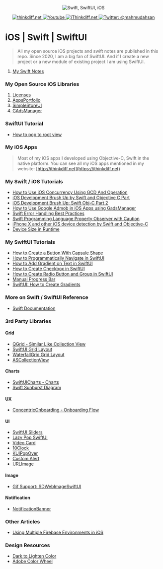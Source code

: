 <p align="center">
    <img src="cover.png" alt="Swift, SwiftUI, iOS" />
</p>
<p align="center">
    <a href="http://thinkdiff.net/">
        <img src="https://img.shields.io/badge/blog-thinkdiff.net-brightgreen.svg" alt="thinkdiff.net" />
    </a>
    <a href="https://www.youtube.com/channel/UCtHlgyUw0wLE5Ous9swfFlg">
        <img src="https://img.shields.io/badge/my-youtube channel-red.svg" alt="Youtube" />
    </a>
    <a href="https://ithinkdiff.net/">
        <img src="https://img.shields.io/badge/my-apps-yellow.svg" alt="iThinkdiff.net" />
    </a>
    <a href="https://twitter.com/mahmudahsan">
        <img src="https://img.shields.io/badge/contact%40-mahmudahsan-blue.svg" alt="Twitter: @mahmudahsan" />
    </a>
</p>

# iOS | Swift | SwiftUI

> All my open source iOS projects and swift notes are published in this repo.
> Since 2020, I am a big fan of SwiftUI. And if I create a new project
> or a new module of existing project I am using SwiftUI.

1. [My Swift Notes](swift.md)

### My Open Source iOS Libraries

1. [Licenses](https://github.com/mahmudahsan/Licenses)
2. [AppsPortfolio](https://github.com/mahmudahsan/AppsPortfolio)
3. [SimpleStoreUI](https://github.com/mahmudahsan/SimpleStoreUI)
4. [GAdsManager](https://github.com/mahmudahsan/GAdsManager)

### SwiftUI Tutorial
- [How to pop to root view](https://thinkdiff.net/ios/swiftui-how-to-pop-to-root-view/)

### My iOS Apps 

> Most of my iOS apps I developed using Objective-C, Swift in the native platform. You can see all my iOS apps mentioned in my website: [http://ithinkdiff.net](https://ithinkdiff.net)

### My Swift / iOS Tutorials

- [How to Use iOS Concurrency Using GCD And Operation](https://medium.com/@mahmudahsan/ios-concurrency-using-gcd-and-operations-using-swift-brush-up-5adad60be440)
- [iOS Development Brush Up by Swift and Objective C Part](https://thinkdiff.net/mobile/ios-development-knowledge-brush-up-10-10-part-1/)
- [iOS Development Brush Up: Swift Obj-C Part 2](https://thinkdiff.net/mobile/ios-development-knowledge-brush-up-10-10-part-2/)
- [How to Use Google Admob in iOS Apps using GadsManager](https://thinkdiff.net/ios/how-to-google-admob-in-ios-using-gadsmanager/)
- [Swift Error Handling Best Practices](https://thinkdiff.net/ios/swift-error-handling-best-practices-example-tutorial/)
- [Swift Programming Language Property Observer with Caution](https://thinkdiff.net/ios/swift-programming-language-property-observer-caution/)
- [iPhone X and other iOS device detection by Swift and Objective-C](https://thinkdiff.net/mobile/iphone-x-and-other-ios-device-detection-by-swift-and-objective-c/)
- [Device Size in Runtime](https://thinkdiff.net/ios/swiftui-how-to-get-device-size/)

### My SwiftUI Tutorials
- [How to Create a Button With Capsule Shape](https://thinkdiff.net/ios/swiftui-how-to-create-a-button-with-capsule-shape/)
- [How to Programmatically Navigate in SwiftUI](https://medium.com/@mahmudahsan/how-to-programmatically-navigate-in-swiftui-387b44254bc6)
- [How to Add Gradient on Text in SwiftUI](https://medium.com/@mahmudahsan/swiftui-how-to-add-gradient-on-text-23f2d14b0476)
- [How to Create Checkbox in SwiftUI](https://medium.com/@mahmudahsan/how-to-create-checkbox-in-swiftui-ad08e285ab3d)
- [How to Create Radio Button and Group in SwiftUI](https://medium.com/@mahmudahsan/how-to-create-radio-button-and-group-in-swiftui-46b34e0ba69a)
- [Manual Progress Bar](https://thinkdiff.net/ios/swiftui-how-to-create-a-manual-progress-bar/)
- [SwiftUI: How to Create Gradients](https://thinkdiff.net/ios/swiftui-how-to-create-gradients/)

### More on Swift / SwiftUI Reference
- [Swift Documentation](https://sarunw.com/posts/swift-documentation/)

### 3rd Party Libraries
#### Grid
- [QGrid - Similar Like Collection View](https://github.com/Q-Mobile/QGrid)
- [SwiftUI Grid Layout](https://github.com/spacenation/swiftui-grid)
- [WaterfallGrid Grid Layout](https://github.com/mahmudahsan/WaterfallGrid)
- [ASCollectionView](https://github.com/apptekstudios/ASCollectionView)

#### Charts
- [SwiftUICharts - Charts](https://github.com/AppPear/ChartView)
- [Swift Sunburst Diagram](https://github.com/lludo/SwiftSunburstDiagram)

#### UX
- [ConcentricOnboarding - Onboarding Flow](https://github.com/exyte/ConcentricOnboarding)

#### UI
- [SwiftUI Sliders](https://github.com/mahmudahsan/swiftui-sliders)
- [Lazy Pop SwiftUI](https://github.com/joehinkle11/Lazy-Pop-SwiftUI)
- [Video Card](https://github.com/jboullianne/VideoCard)
- [10Clock](https://github.com/joedaniels29/10Clock)
- [KUIPopOver](https://github.com/Kofktu/KUIPopOver)
- [Custom Alert](https://github.com/krishnads/KCustomAlert)
- [URLImage](https://github.com/dmytro-anokhin/url-image)

#### Image
- [Gif Support: SDWebImageSwiftUI](https://sdwebimage.github.io/SDWebImageSwiftUI/)

#### Notification
- [NotificationBanner](https://github.com/Daltron/NotificationBanner)

### Other Articles
- [Using Multiple Firebase Environments in iOS](https://medium.com/rocket-fuel/using-multiple-firebase-environments-in-ios-12b204cfa6c0)

### Design Resources
- [Dark to Lighten Color](https://pinetools.com/lighten-color)
- [Adobe Color Wheel](https://color.adobe.com/create/color-wheel)
